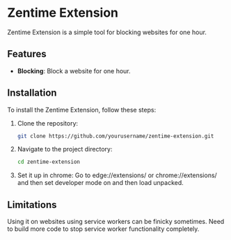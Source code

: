 # Zentime Extension

Zentime Extension is a simple tool for blocking websites for one hour.

## Features

- **Blocking**: Block a website for one hour.

## Installation

To install the Zentime Extension, follow these steps:

1. Clone the repository:
    ```sh
    git clone https://github.com/yourusername/zentime-extension.git
    ```
2. Navigate to the project directory:
    ```sh
    cd zentime-extension
    ```
3. Set it up in chrome:
    Go to edge://extensions/ or chrome://extensions/ and then set developer mode on 
    and then load unpacked. 

## Limitations

Using it on websites using service workers can be finicky sometimes. Need to build more 
code to stop service worker functionality completely. 
